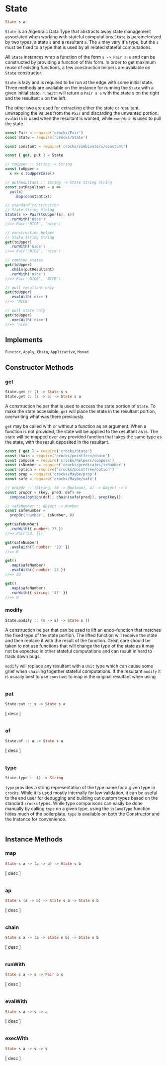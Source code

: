 # State
```haskell
State s a
```
`State` is an Algebraic Data Type that abstracts away state management
associated when working with stateful computations.`State` is parameterized by
two types, a state `s` and a resultant `a`. The `a` may vary it's type, but
the `s` must be fixed to a type that is used by all related stateful
computations.

All `State` instances wrap a function of the form `s -> Pair a s` and can be
constructed by providing a function of this form. In order to get maximum
reuse of existing functions, a few construction helpers are available on
`State` constructor.

`State` is lazy and is required to be run at the edge with some initial state.
Three methods are available on the instance for running the `State` with a
given initial state. `runWith` will return a `Pair a s` with the state s on the
right and the resultant `a` on the left.

The other two are used for extracting either the state or resultant, unwrapping
the values from the `Pair` and discarding the unwanted portion. `evalWith` is
used when the resultant is wanted, while `execWith` is used to pull the state.

```js
const Pair = require('crocks/Pair')
const State = require('crocks/State')

const constant = require('crocks/combinators/constant')

const { get, put } = State

// toUpper :: String -> String
const toUpper =
  x => x.toUpperCase()

// putResultant :: String -> State String String
const putResultant = x =>
  put(x)
    .map(constant(x))

// standard construction
// State String String
State(s => Pair(toUpper(s), s))
  .runWith('nice')
//=> Pair('NICE', 'nice')

// construction helper
// State String String
get(toUpper)
  .runWith('nice')
//=> Pair('NICE', 'nice')

// combine states
get(toUpper)
  .chain(putResultant)
  .runWith('nice')
//=> Pair('NICE', 'NICE')

// pull resultant only
get(toUpper)
  .evalWith('nice')
//=> 'NICE'

// pull state only
get(toUpper)
  .execWith('nice')
//=> 'nice'
```

## Implements
`Functor`, `Apply`, `Chain`, `Applicative`, `Monad`

## Constructor Methods

### get
```haskell
State.get :: () -> State s s
State.get :: (s -> a) -> State s a
```

A construction helper that is used to access the state portion of `State`. To
make the state accessible, `get` will place the state in the resultant portion,
overwriting what was there previously.

`get` may be called with or without a function as an argument. When a function
is not provided, the state will be applied to the resultant as is. The state
will be mapped over any provided function that takes the same type as the
state, with the result deposited in the resultant.

```js
const { get } = require('crocks/State')
const chain = require('crocks/pointfree/chain')
const compose = require('crocks/helpers/compose')
const isNumber = require('crocks/predicates/isNumber')
const option = require('crocks/pointfree/option')
const prop = require('crocks/Maybe/prop')
const safe = require('crocks/Maybe/safe')

// propOr :: (String, (b -> Boolean), a) -> Object -> b
const propOr = (key, pred, def) =>
  compose(option(def), chain(safe(pred)), prop(key))

// safeNumber :: Object -> Number
const safeNumber =
  propOr('number', isNumber, 0)

get(safeNumber)
  .runWith({ number: 23 })
//=> Pair(23, {})

get(safeNumber)
  .evalWith({ number: '23' })
//=> 0

get()
  .map(safeNumber)
  .evalWith({ number: 23 })
//=> 23

get()
  .map(safeNumber)
  .runWith({ string: '47' })
//=> 0
```

### modify
```haskell
State.modify :: (s -> s) -> State s ()
```

A construction helper that can be used to lift an endo-function that matches
the fixed type of the state portion. The lifted function will receive the state
and then replace it with the result of the function. Great care should be taken
to not use functions that will change the type of the state as it may not be
expected in other stateful computations and can result in hard to track down
bugs.

`modify` will replace any resultant with a `Unit` type which can cause some
grief when `chain`ing together stateful computations. If the resultant `modify`
it is usually best to use `constant` to map in the original resultant when
using

```js
```

### put
```haskell
State.put :: s -> State s a
```

[ desc ]

```js
```

### of
```haskell
State.of :: a -> State s a
```

[ desc ]

```js
```

### type
```haskell
State.type :: () -> String
```

`type` provides a string representation of the type name for a given type in
`crocks`. While it is used mostly internally for law validation, it can be
useful to the end user for debugging and building out custom types based on the
standard `crocks` types. While type comparisons can easily be done manually by
calling `type` on a given type, using the `isSameType` function hides much of
the boilerplate. `type` is available on both the Constructor and the Instance
for convenience.

```js
```

## Instance Methods

### map
```haskell
State s a ~> (a -> b) -> State s b
```

[ desc ]

```js
```

### ap
```haskell
State s (a -> b) ~> State s a -> State s b
```

[ desc ]

```js
```

### chain
```haskell
State s a ~> (a -> State s b) -> State s b
```

[ desc ]

```js
```

### runWith
```haskell
State s a ~> s -> Pair a s
```

[ desc ]

```js
```

### evalWith
```haskell
State s a ~> s -> a
```

[ desc ]

```js
```

### execWith
```haskell
State s a ~> s -> s
```

[ desc ]

```js
```
